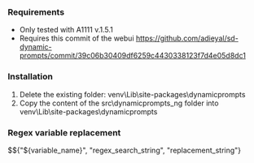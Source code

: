 ### Requirements

- Only tested with A1111 v.1.5.1
- Requires this commit of the webui https://github.com/adieyal/sd-dynamic-prompts/commit/39c06b30409df6259c4430338123f7d4e05d8dc1

### Installation

1. Delete the existing folder: venv\Lib\site-packages\dynamicprompts
2. Copy the content of the src\dynamicprompts_ng folder into venv\Lib\site-packages\dynamicprompts


### Regex variable replacement

$${"${variable_name}", "regex_search_string", "replacement_string"}
